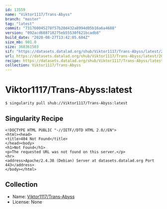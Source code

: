 ```yaml
---
id: 13559
name: "Viktor1117/Trans-Abyss"
branch: "master"
tag: "latest"
commit: "731760045278f57b20d432a8994d05b16a6a4688"
version: "092acd688718275eb55530f621bcadb8"
build_date: "2020-08-27T13:42:05.604Z"
size_mb: 901.0
size: 368361503
sif: "https://datasets.datalad.org/shub/Viktor1117/Trans-Abyss/latest/2020-08-27-73176004-092acd68/092acd688718275eb55530f621bcadb8.sif"
url: https://datasets.datalad.org/shub/Viktor1117/Trans-Abyss/latest/2020-08-27-73176004-092acd68/
recipe: https://datasets.datalad.org/shub/Viktor1117/Trans-Abyss/latest/2020-08-27-73176004-092acd68/Singularity
collection: Viktor1117/Trans-Abyss
---
```


# Viktor1117/Trans-Abyss:latest

```bash
$ singularity pull shub://Viktor1117/Trans-Abyss:latest
```

## Singularity Recipe

```singularity
<!DOCTYPE HTML PUBLIC "-//IETF//DTD HTML 2.0//EN">
<html><head>
<title>404 Not Found</title>
</head><body>
<h1>Not Found</h1>
<p>The requested URL was not found on this server.</p>
<hr>
<address>Apache/2.4.38 (Debian) Server at datasets.datalad.org Port 443</address>
</body></html>
```

## Collection

 - Name: [Viktor1117/Trans-Abyss](https://github.com/Viktor1117/Trans-Abyss)
 - License: None

